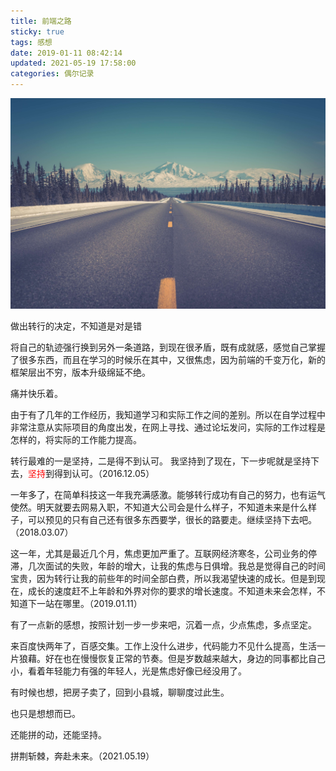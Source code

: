 ```yaml
---
title: 前端之路
sticky: true
tags: 感想
date: 2019-01-11 08:42:14
updated: 2021-05-19 17:58:00
categories: 偶尔记录
---
```


![](/images/hello-world.jpg)

做出转行的决定，不知道是对是错

<!-- more -->

将自己的轨迹强行换到另外一条道路，到现在很矛盾，既有成就感，感觉自己掌握了很多东西，而且在学习的时候乐在其中，又很焦虑，因为前端的千变万化，新的框架层出不穷，版本升级绵延不绝。

痛并快乐着。

由于有了几年的工作经历，我知道学习和实际工作之间的差别。所以在自学过程中非常注意从实际项目的角度出发，在网上寻找、通过论坛发问，实际的工作过程是怎样的，将实际的工作能力提高。

转行最难的一是坚持，二是得不到认可。
我坚持到了现在，下一步呢就是坚持下去，<span style="color: red">坚持</span>到得到认可。（2016.12.05）

一年多了，在简单科技这一年我充满感激。能够转行成功有自己的努力，也有运气使然。明天就要去网易入职，不知道大公司会是什么样子，不知道未来是什么样子，可以预见的只有自己还有很多东西要学，很长的路要走。继续坚持下去吧。（2018.03.07）

这一年，尤其是最近几个月，焦虑更加严重了。互联网经济寒冬，公司业务的停滞，几次面试的失败，年龄的增大，让我的焦虑与日俱增。我总是觉得自己的时间宝贵，因为转行让我的前些年的时间全部白费，所以我渴望快速的成长。但是到现在，成长的速度赶不上年龄和外界对你的要求的增长速度。不知道未来会怎样，不知道下一站在哪里。（2019.01.11）

有了一点新的感想，按照计划一步一步来吧，沉着一点，少点焦虑，多点坚定。

来百度快两年了，百感交集。工作上没什么进步，代码能力不见什么提高，生活一片狼藉。好在也在慢慢恢复正常的节奏。但是岁数越来越大，身边的同事都比自己小，看着年轻能力有强的年轻人，光是焦虑好像已经没用了。

有时候也想，把房子卖了，回到小县城，聊聊度过此生。

也只是想想而已。

还能拼的动，还能坚持。

拼荆斩棘，奔赴未来。（2021.05.19）
